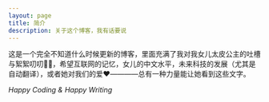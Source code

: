 ```yaml
---
layout: page
title: 简介
description: 关于这个博客，我有话要说
---
```


这是一个完全不知道什么时候更新的博客，里面充满了我对我女儿太皮公主的吐槽与絮絮叨叨👨‍👧，希望互联网的记忆，女儿的中文水平，未来科技的发展（尤其是自动翻译），或者她对我们的爱❤️————总有一种力量能让她看到这些文字。

*Happy Coding & Happy Writing*
